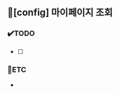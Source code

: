<!-- 주석 부분 모두 지우고 작성 -->
## 🔧[config] 마이페이지 조회<!-- 버그 --> 
<!-- 발생한 버그에 대한 요약 -->

### ✔️TODO
- [ ] 


### 📌ETC
-  
